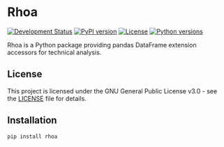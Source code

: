 # Rhoa

[![Development Status](https://img.shields.io/badge/status-alpha-red)](https://github.com/nainajnahO/Rhoa)
[![PyPI version](https://img.shields.io/pypi/v/rhoa)](https://pypi.org/project/rhoa/)
[![License](https://img.shields.io/pypi/l/rhoa)](https://github.com/nainajnahO/Rhoa/blob/main/LICENSE)
[![Python versions](https://img.shields.io/pypi/pyversions/rhoa)](https://pypi.org/project/rhoa/)

Rhoa is a Python package providing pandas DataFrame extension accessors for technical analysis.

## License

This project is licensed under the GNU General Public License v3.0 - see the [LICENSE](LICENSE) file for details.

## Installation

```bash
pip install rhoa
```
